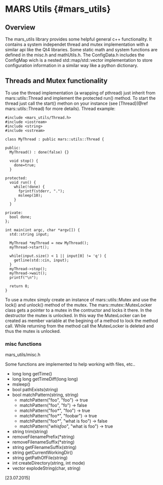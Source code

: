 MARS Utils {#mars_utils}
===========

## Overview

The mars\_utils library provides some helpful general c++ functionality. It contains a system independet thread and mutex implementation with a similar api like the Qt4 libraries. Some static math and system functions are defined in the misc.h and mathUtils.h. The ConfigData.h includes the ConfigMap wich is a nested std::map/std::vector implementation to store configuration information in a similar way like a python dictionary.


## Threads and Mutex functionality

To use the thread implementation (a wrapping of pthread) just inherit from mars::utils::Thread and implement the protected run() method. To start the thread just call the start() methon on your instance (see [Thread](@ref mars::utils::Thread) for more details).
Thread example:

    #include <mars_utils/Thread.h>
    #include <iostream>
    #include <string>
    #include <sstream>

    class MyThread : public mars::utils::Thread {

    public:
      MyThread() : done(false) {}

      void stop() {
        done=true;
      }

    protected:
      void run() {
        while(!done) {
          fprintf(stderr, ".");
          msleep(10);
        }
      }

    private:
      bool done;
    };

    int main(int argc, char *argv[]) {
      std::string input;

      MyThread *myThread = new MyThread();
      myThread->start();

      while(input.size() < 1 || input[0] != 'q') {
        getline(std::cin, input);
      }
      myThread->stop();
      myThread->wait();
      printf("\n");

      return 0;
    }

To use a mutex simply create an instance of mars::utils::Mutex and use the lock() and unlock() method of the mutex. The mars::mutex::MutexLocker class gets a pointer to a mutex in the contructor and locks it there. In the destructor the mutex is unlocked. In this way the MutexLocker can be created as member variable at the begining of a method to lock the method call. While returning from the method call the MutexLocker is deleted and thus the mutex is unlocked.

### misc functions

mars_utils/misc.h

Some functions are implemented to help working with files, etc..

  - long long getTime()
  - long long getTimeDiff(long long)
  - msleep()
  - bool pathExists(string)
  - bool matchPattern(string, string)
    - matchPattern("foo", "foo") -> true
    - matchPattern("foo", "fo") -> false
    - matchPattern("foo*", "foo") -> true
    - matchPattern("foo*", "foobar") -> true
    - matchPattern("foo*", "what is foo") -> false
    - matchPattern("*wh*is*foo*", "what is foo") -> true
  - string trim(string)
  - removeFilenamePrefix(*string)
  - removeFilenameSuffix(*string)
  - string getFilenameSuffix(string)
  - string getCurrentWorkingDir()
  - string getPathOfFile(string)
  - int createDirectory(string, int mode)
  - vector<string> explodeString(char, string)

\[23.07.2015\]





